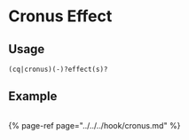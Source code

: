 # Cronus Effect

## Usage

```text
(cq|cronus)(-)?effect(s)?
```

## Example

```text

```

{% page-ref page="../../../hook/cronus.md" %}



